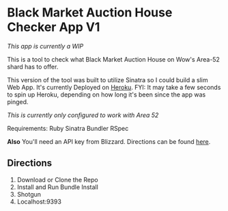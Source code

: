 # Black Market Auction House Checker App V1
_This app is currently a WIP_

This is a tool to check what Black Market Auction House on Wow's Area-52 shard has to offer.  

This version of the tool was built to utilize Sinatra so I could build a slim Web App.  It's currently Deployed on [Heroku](https://ancient-sands-53368.herokuapp.com/).  FYI: It may take a few seconds to spin up Heroku, depending on how long it's been since the app was pinged.

_This is currently only configured to work with Area 52_

Requirements:
Ruby
Sinatra
Bundler
RSpec

__Also__
You'll need an API key from Blizzard.  Directions can be found [here](https://dev.battle.net).

## Directions

1. Download or Clone the Repo
2. Install and Run Bundle Install
3. Shotgun 
4. Localhost:9393
